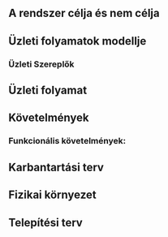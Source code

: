 ## **A rendszer célja és nem célja**

## **Üzleti folyamatok modellje**

### Üzleti Szereplők

## **Üzleti folyamat**

## **Követelmények**

### **Funkcionális követelmények:**

## **Karbantartási terv**

## **Fizikai környezet**

## **Telepítési terv**
